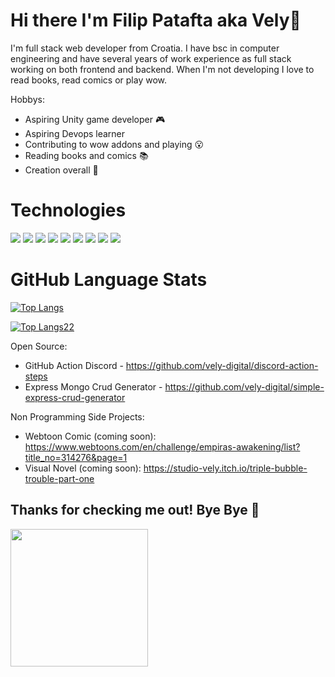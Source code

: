 # Hi there I'm Filip Patafta aka Vely👋

I'm full stack web developer from Croatia. I have bsc in computer engineering and have several years of work experience as full stack working on both frontend and backend. 
When I'm not developing I love to read books, read comics or play wow.

Hobbys:
* Aspiring Unity game developer 🎮
* Aspiring Devops learner 
* Contributing to wow addons and playing 😮
* Reading books and comics 📚
* Creation overall 🎨

# Technologies

![](https://img.shields.io/badge/Code-JavaScript-informational?style=flat&logo=javascript&color=2bbc8a)
![](https://img.shields.io/badge/Code-Vue-informational?style=flat&logo=vue.js&color=2bbc8a)
![](https://img.shields.io/badge/Code-React-informational?style=flat&logo=react&color=2bbc8a)
![](https://img.shields.io/badge/Code-Redux-informational?style=flat&logo=redux&color=2bbc8a)
![](https://img.shields.io/badge/Tools-Docker-informational?style=flat&logo=docker&color=2bbc8a)
![](https://img.shields.io/badge/Cloud-Digital_Ocean-informational?style=flat&logo=digitalocean&color=2bbc8a)
![](https://img.shields.io/badge/Cloud-Nginx-informational?style=flat&logo=nginx&color=2bbc8a)
![](https://img.shields.io/badge/OS-Linux-informational?style=flat&logo=linux&color=2bbc8a)
![](https://img.shields.io/badge/Engine-Unity-informational?style=flat&logo=unity&color=2bbc8a)

# GitHub Language Stats

[![Top Langs](https://github-readme-stats.vercel.app/api/top-langs/?username=vely-digital&layout=compact&theme=dark)](https://github.com/anuraghazra/github-readme-stats)

[![Top Langs22](https://discord-action-playing.herokuapp.com)](https://github.com/anuraghazra/github-readme-stats)



Open Source:
* GitHub Action Discord - https://github.com/vely-digital/discord-action-steps
* Express Mongo Crud Generator - https://github.com/vely-digital/simple-express-crud-generator

Non Programming Side Projects:
* Webtoon Comic (coming soon): https://www.webtoons.com/en/challenge/empiras-awakening/list?title_no=314276&page=1
* Visual Novel (coming soon): https://studio-vely.itch.io/triple-bubble-trouble-part-one


## Thanks for checking me out! Bye Bye 🤪

<img src="https://media1.tenor.com/images/72c9b849aa10b222371ebb99a6b1896a/tenor.gif?itemid=8807701" width="220"/>